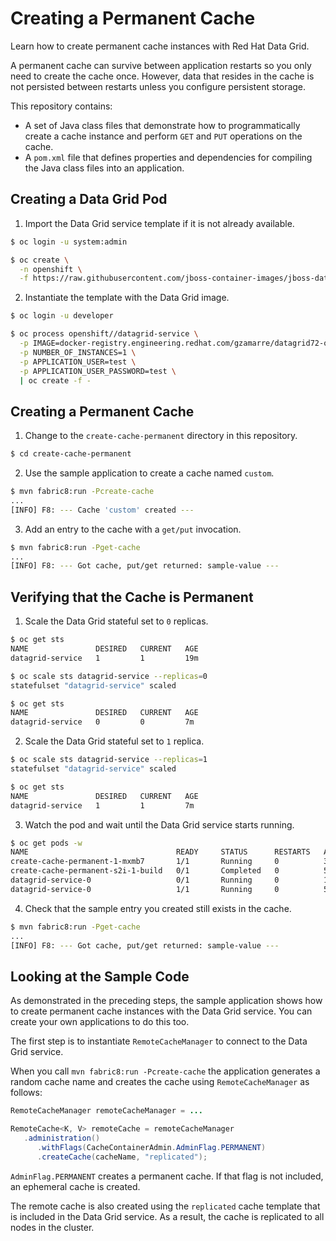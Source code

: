# Creating a Permanent Cache
Learn how to create permanent cache instances with Red Hat Data Grid.

A permanent cache can survive between application restarts so you only need to create the cache once. However, data that resides in the cache is not persisted between restarts unless you configure persistent storage.

This repository contains:
* A set of Java class files that demonstrate how to programmatically create a cache instance and perform `GET` and `PUT` operations on the cache.
* A `pom.xml` file that defines properties and dependencies for compiling the Java class files into an application.

## Creating a Data Grid Pod

1. Import the Data Grid service template if it is not already available.
  ```bash
  $ oc login -u system:admin

  $ oc create \
    -n openshift \
    -f https://raw.githubusercontent.com/jboss-container-images/jboss-datagrid-7-openshift-image/f91b94cfd7da4630ca188cd43c26755ecfc99bdd/services/datagrid-service.json
  ```

2. Instantiate the template with the Data Grid image.
  ```bash
  $ oc login -u developer

  $ oc process openshift//datagrid-service \
    -p IMAGE=docker-registry.engineering.redhat.com/gzamarre/datagrid72-openshift:JDG-2055 \
    -p NUMBER_OF_INSTANCES=1 \
    -p APPLICATION_USER=test \
    -p APPLICATION_USER_PASSWORD=test \
    | oc create -f -
  ```

## Creating a Permanent Cache

1. Change to the `create-cache-permanent` directory in this repository.
  ```bash
  $ cd create-cache-permanent
  ```

2. Use the sample application to create a cache named `custom`.
  ```bash
  $ mvn fabric8:run -Pcreate-cache
  ...
  [INFO] F8: --- Cache 'custom' created ---
  ```

3. Add an entry to the cache with a `get/put` invocation.
  ```bash
  $ mvn fabric8:run -Pget-cache
  ...
  [INFO] F8: --- Got cache, put/get returned: sample-value ---
  ```

## Verifying that the Cache is Permanent

1. Scale the Data Grid stateful set to `0` replicas.
  ```bash
  $ oc get sts
  NAME               DESIRED   CURRENT   AGE
  datagrid-service   1         1         19m

  $ oc scale sts datagrid-service --replicas=0
  statefulset "datagrid-service" scaled

  $ oc get sts
  NAME               DESIRED   CURRENT   AGE
  datagrid-service   0         0         7m
  ```

2. Scale the Data Grid stateful set to `1` replica.
  ```bash
  $ oc scale sts datagrid-service --replicas=1
  statefulset "datagrid-service" scaled

  $ oc get sts
  NAME               DESIRED   CURRENT   AGE
  datagrid-service   1         1         7m
  ```

3. Watch the pod and wait until the Data Grid service starts running.
  ```bash
  $ oc get pods -w
  NAME                                 READY     STATUS      RESTARTS   AGE
  create-cache-permanent-1-mxmb7       1/1       Running     0          3m
  create-cache-permanent-s2i-1-build   0/1       Completed   0          5m
  datagrid-service-0                   0/1       Running     0          17s
  datagrid-service-0                   1/1       Running     0          50s
  ```

4. Check that the sample entry you created still exists in the cache.
  ```bash
  $ mvn fabric8:run -Pget-cache
  ...
  [INFO] F8: --- Got cache, put/get returned: sample-value ---
  ```

## Looking at the Sample Code
As demonstrated in the preceding steps, the sample application shows how to create permanent cache instances with the Data Grid service. You can create your own applications to do this too.

The first step is to instantiate `RemoteCacheManager` to connect to the Data Grid service.

When you call `mvn fabric8:run -Pcreate-cache` the application generates a random cache name and creates the cache using `RemoteCacheManager` as follows:

```java
RemoteCacheManager remoteCacheManager = ...

RemoteCache<K, V> remoteCache = remoteCacheManager
   .administration()
      .withFlags(CacheContainerAdmin.AdminFlag.PERMANENT)
      .createCache(cacheName, "replicated");
```

`AdminFlag.PERMANENT` creates a permanent cache. If that flag is not included, an ephemeral cache is created.

The remote cache is also created using the `replicated` cache template that is included in the Data Grid service. As a result, the cache is replicated to all nodes in the cluster.
